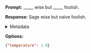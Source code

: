 **Prompt:**
_____ wise but _____ foolish.

**Response:**
Sage wise but naive foolish.

<details><summary>Metadata</summary>

- Duration: 764 ms
- Datetime: 2023-09-02T22:13:39.388162
- Model: gpt-3.5-turbo-0613

</details>

**Options:**
```json
{"temperature": 1.0}
```

